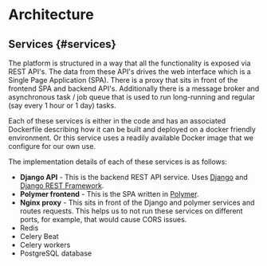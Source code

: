 # Architecture

## Services {#services}

The platform is structured in a way that all the functionality is exposed via REST API's. The data from these API's drives the web interface which is a Single Page Application \(SPA\). There is a proxy that sits in front of the frontend SPA and backend API's. Additionally there is a message broker and asynchronous task / job queue that is used to run long-running and regular \(say every 1 hour or 1 day\) tasks.

Each of these services is either in the code and has an associated Dockerfile describing how it can be built and deployed on a docker friendly environment. Or this service uses a readily available Docker image that we configure for our own use.

The implementation details of each of these services is as follows:

* **Django API** - This is the backend REST API service. Uses [Django](https://www.djangoproject.com/) and [Django REST Framework](http://www.django-rest-framework.org/).
* **Polymer frontend** - This is the SPA written in [Polymer](https://www.polymer-project.org/).
* **Nginx proxy** - This sits in front of the Django and polymer services and routes requests. This helps us to not run these services on different ports, for example, that would cause CORS issues.
* Redis
* Celery Beat
* Celery workers
* PostgreSQL database

